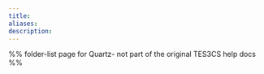 ```yaml
---
title: 
aliases: 
description:
---
```

%% folder-list page for Quartz- not part of the original TES3CS help docs %%